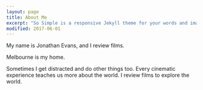 ```yaml
---
layout: page
title: About Me
excerpt: "So Simple is a responsive Jekyll theme for your words and images."
modified: 2017-06-01
---
```


My name is Jonathan Evans, and I review films.

Melbourne is my home.

Sometimes I get distracted and do other things too. Every cinematic experience teaches us more about the world. I review films to explore the world.
